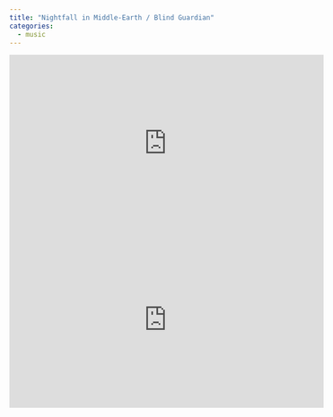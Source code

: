 ```yaml
---
title: "Nightfall in Middle-Earth / Blind Guardian"
categories:
  - music
---
```


<iframe width="560" height="315" src="https://www.youtube.com/embed/M0TcB5lxfuY" title="YouTube video player" frameborder="0" allow="accelerometer; autoplay; clipboard-write; encrypted-media; gyroscope; picture-in-picture" allowfullscreen></iframe>


<iframe width="560" height="315" src="https://www.youtube.com/embed/6Yz4_1mZarA" title="YouTube video player" frameborder="0" allow="accelerometer; autoplay; clipboard-write; encrypted-media; gyroscope; picture-in-picture" allowfullscreen></iframe>
